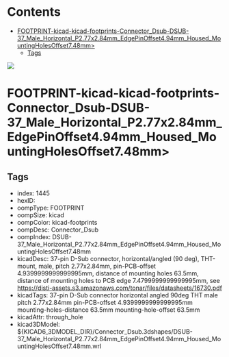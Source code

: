 



Contents
========

* [FOOTPRINT-kicad-kicad-footprints-Connector_Dsub-DSUB-37_Male_Horizontal_P2.77x2.84mm_EdgePinOffset4.94mm_Housed_MountingHolesOffset7.48mm>](#footprint-kicad-kicad-footprints-connector_dsub-dsub-37_male_horizontal_p277x284mm_edgepinoffset494mm_housed_mountingholesoffset748mm)
	* [Tags](#tags)
  
![][im]
# FOOTPRINT-kicad-kicad-footprints-Connector_Dsub-DSUB-37_Male_Horizontal_P2.77x2.84mm_EdgePinOffset4.94mm_Housed_MountingHolesOffset7.48mm>

## Tags

- index: 1445
- hexID: 
- oompType: FOOTPRINT
- oompSize: kicad
- oompColor: kicad-footprints
- oompDesc: Connector_Dsub
- oompIndex: DSUB-37_Male_Horizontal_P2.77x2.84mm_EdgePinOffset4.94mm_Housed_MountingHolesOffset7.48mm
- kicadDesc: 37-pin D-Sub connector, horizontal/angled (90 deg), THT-mount, male, pitch 2.77x2.84mm, pin-PCB-offset 4.9399999999999995mm, distance of mounting holes 63.5mm, distance of mounting holes to PCB edge 7.4799999999999995mm, see https://disti-assets.s3.amazonaws.com/tonar/files/datasheets/16730.pdf
- kicadTags: 37-pin D-Sub connector horizontal angled 90deg THT male pitch 2.77x2.84mm pin-PCB-offset 4.9399999999999995mm mounting-holes-distance 63.5mm mounting-hole-offset 63.5mm
- kicadAttr: through_hole
- kicad3DModel: ${KICAD6_3DMODEL_DIR}/Connector_Dsub.3dshapes/DSUB-37_Male_Horizontal_P2.77x2.84mm_EdgePinOffset4.94mm_Housed_MountingHolesOffset7.48mm.wrl



[im]: image.png
